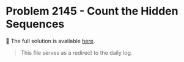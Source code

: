 # Problem 2145 - Count the Hidden Sequences

📄 The full solution is available [here](../../daily/2025-04-21_2145_Count_the_Hidden_Sequences.md).

> This file serves as a redirect to the daily log.
